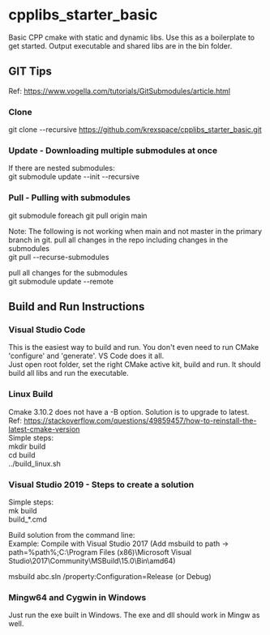 # cpplibs_starter_basic
Basic CPP cmake with static and dynamic libs. Use this as a boilerplate to get started.
Output executable and shared libs are in the bin folder.

## GIT Tips
Ref: https://www.vogella.com/tutorials/GitSubmodules/article.html
### Clone
git clone --recursive https://github.com/krexspace/cpplibs_starter_basic.git
### Update - Downloading multiple submodules at once
If there are nested submodules:  
git submodule update --init --recursive
### Pull -  Pulling with submodules
git submodule foreach git pull origin main

Note: The following is not working when main and not master in the primary branch in git.
pull all changes in the repo including changes in the submodules  
git pull --recurse-submodules

pull all changes for the submodules  
git submodule update --remote

## Build and Run Instructions
### Visual Studio Code
This is the easiest way to build and run. You don't even need to run CMake 'configure' and 'generate'. VS Code does it all.  
Just open root folder, set the right CMake active kit, build and run. It should build all libs and run the executable.

### Linux Build
Cmake 3.10.2 does not have a -B<build dir> option. Solution is to upgrade to latest.  
Ref: https://stackoverflow.com/questions/49859457/how-to-reinstall-the-latest-cmake-version  
Simple steps:  
mkdir build  
cd build  
../build_linux.sh  

### Visual Studio 2019 - Steps to create a solution
Simple steps:  
mk build  
build_*.cmd

Build solution from the command line:  
Example: Compile with Visual Studio 2017 (Add msbuild to path -> path=%path%;C:\Program Files (x86)\Microsoft Visual Studio\2017\Community\MSBuild\15.0\Bin\amd64)  

msbuild abc.sln /property:Configuration=Release (or Debug)  

### Mingw64 and Cygwin in Windows 
Just run the exe built in Windows. The exe and dll should work in Mingw as well.
